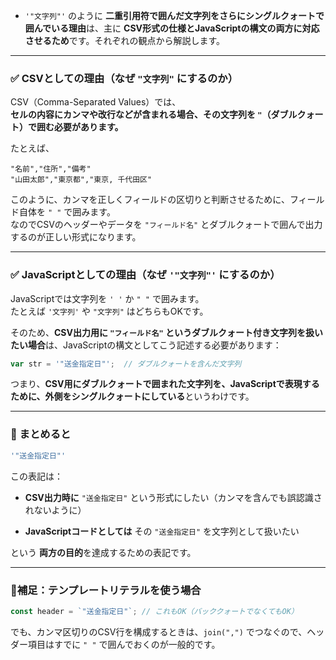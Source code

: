 - `'"文字列"'` のように **二重引用符で囲んだ文字列をさらにシングルクォートで囲んでいる理由**は、主に **CSV形式の仕様とJavaScriptの構文の両方に対応させるため**です。それぞれの観点から解説します。





---

### ✅ CSVとしての理由（なぜ `"文字列"` にするのか）

CSV（Comma-Separated Values）では、  
**セルの内容にカンマや改行などが含まれる場合、その文字列を `"`（ダブルクォート）で囲む必要があります。**

たとえば、

```csv
"名前","住所","備考"
"山田太郎","東京都","東京, 千代田区"
```

このように、カンマを正しくフィールドの区切りと判断させるために、フィールド自体を `" "` で囲みます。  
なのでCSVのヘッダーやデータを `"フィールド名"` とダブルクォートで囲んで出力するのが正しい形式になります。

---

### ✅ JavaScriptとしての理由（なぜ `'"文字列"'` にするのか）

JavaScriptでは文字列を `' '` か `" "` で囲みます。  
たとえば `'文字列'` や `"文字列"` はどちらもOKです。

そのため、**CSV出力用に `"フィールド名"` というダブルクォート付き文字列を扱いたい場合**は、JavaScriptの構文としてこう記述する必要があります：

```javascript
var str = '"送金指定日"';  // ダブルクォートを含んだ文字列
```

つまり、**CSV用にダブルクォートで囲まれた文字列を、JavaScriptで表現するために、外側をシングルクォートにしている**というわけです。

---

### 🔁 まとめると

```javascript
'"送金指定日"'
```

この表記は：

- **CSV出力時に** `"送金指定日"` という形式にしたい（カンマを含んでも誤認識されないように）
    
- **JavaScriptコードとしては** その `"送金指定日"` を文字列として扱いたい
    

という **両方の目的**を達成するための表記です。

---

### 🧠補足：テンプレートリテラルを使う場合

```javascript
const header = `"送金指定日"`; // これもOK（バッククォートでなくてもOK）
```

でも、カンマ区切りのCSV行を構成するときは、`join(",")` でつなぐので、ヘッダー項目はすでに `" "` で囲んでおくのが一般的です。



